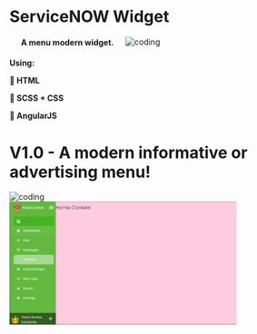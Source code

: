 # ServiceNOW Widget

</h4>
<img align="right" alt="coding" width="300" src="https://i.pinimg.com/originals/1c/88/83/1c8883a1768f2f77caf0371d49a68dc2.gif">
<h4>

<h4 align="center">
A menu modern widget.
</h4>


<h4>

Using: </br>

🥇 HTML </br>

🥈 SCSS + CSS  </br>

🥉 AngularJS </br>
</h4>
<div>
<h1  align="left"> V1.0 - A modern informative or advertising menu!</h1>
</div>
<div>
<img  align="left" alt="coding" width="400" src='https://user-images.githubusercontent.com/111141379/186058390-d47e8413-f62e-456b-a71e-8caf5cde9109.png' width="350px"  />
</div>
<div>
<img   align="rigth" alt="coding" width="400" src='https://raw.githubusercontent.com/VictorSbrissa/Projeto_PokeCenter/master/image/Menu_Inicial2.PNG' width="350px"  />
</div>

